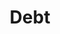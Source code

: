 ---
title: Debt
longTitle: 'Debt'
tags:
- gccommon
french:
- "[[Dette]]"
narrowerTerm:
- "[[National debt]]"
relatedTerm:
- "[[Liability]]"
---